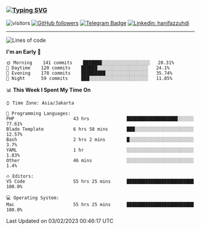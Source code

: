 ### [![Typing SVG](https://readme-typing-svg.herokuapp.com?font=lato&size=22&lines=Hi+There+👋)](https://git.io/typing-svg) 

![visitors](https://visitor-badge.glitch.me/badge?page_id=hanifazzuhdi.hanifazzuhdi)
[![GitHub followers](https://img.shields.io/github/followers/hanifazzuhdi?label=Follow&style=social)](https://github.com/hanifazzuhdi/?tab=follow) 
[![Telegram Badge](https://img.shields.io/badge/-hanif0198-blue?style=social&logo=telegram&link=https://www.t.me/hanif0198/)](https://www.t.me/hanif0198/) 
[![Linkedin: hanifazzuhdi](https://img.shields.io/badge/-hanifazzuhdi-blue?style=flat-square&logo=Linkedin&logoColor=white&link=https://www.linkedin.com/in/hanif-az-zuhdi-69688019b/)](https://www.linkedin.com/in/hanif-az-zuhdi-69688019b/) 

<hr/>

<!--START_SECTION:waka-->
![Lines of code](https://img.shields.io/badge/From%20Hello%20World%20I%27ve%20Written-6%20Million%20lines%20of%20code-blue)

**I'm an Early 🐤** 

```text
🌞 Morning    141 commits    ███████░░░░░░░░░░░░░░░░░░   28.31% 
🌆 Daytime    120 commits    ██████░░░░░░░░░░░░░░░░░░░   24.1% 
🌃 Evening    178 commits    █████████░░░░░░░░░░░░░░░░   35.74% 
🌙 Night      59 commits     ███░░░░░░░░░░░░░░░░░░░░░░   11.85%

```


📊 **This Week I Spent My Time On** 

```text
⌚︎ Time Zone: Asia/Jakarta

💬 Programming Languages: 
PHP                      43 hrs              ███████████████████░░░░░░   77.61% 
Blade Template           6 hrs 58 mins       ███░░░░░░░░░░░░░░░░░░░░░░   12.57% 
Bash                     2 hrs 2 mins        █░░░░░░░░░░░░░░░░░░░░░░░░   3.7% 
YAML                     1 hr                ░░░░░░░░░░░░░░░░░░░░░░░░░   1.83% 
Other                    46 mins             ░░░░░░░░░░░░░░░░░░░░░░░░░   1.4%

🔥 Editors: 
VS Code                  55 hrs 25 mins      █████████████████████████   100.0%

💻 Operating System: 
Mac                      55 hrs 25 mins      █████████████████████████   100.0%

```


 Last Updated on 03/02/2023 00:46:17 UTC
<!--END_SECTION:waka-->
